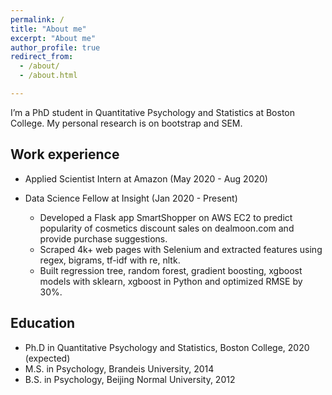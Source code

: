 ```yaml
---
permalink: /
title: "About me"
excerpt: "About me"
author_profile: true
redirect_from:
  - /about/
  - /about.html

---
```


I’m a PhD student in Quantitative Psychology and Statistics at Boston College. My personal research is on bootstrap and SEM.


Work experience
------
* Applied Scientist Intern at Amazon (May 2020 - Aug 2020)

* Data Science Fellow at Insight (Jan 2020 - Present)
  * Developed a Flask app SmartShopper on AWS EC2 to predict popularity of cosmetics discount sales on dealmoon.com and provide purchase suggestions.
  * Scraped 4k+ web pages with Selenium and extracted features using regex, bigrams, tf-idf with re, nltk.
  * Built regression tree, random forest, gradient boosting, xgboost models with sklearn, xgboost in Python and optimized RMSE by 30%.


Education
------
* Ph.D in Quantitative Psychology and Statistics, Boston College, 2020 (expected)
* M.S. in Psychology, Brandeis University, 2014
* B.S. in Psychology, Beijing Normal University, 2012
